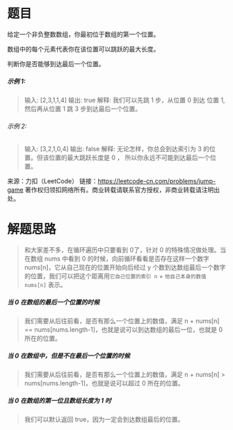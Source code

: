 # 题目
给定一个非负整数数组，你最初位于数组的第一个位置。

数组中的每个元素代表你在该位置可以跳跃的最大长度。

判断你是否能够到达最后一个位置。

##### 示例 1:

> 输入: [2,3,1,1,4]
> 输出: true
> 解释: 我们可以先跳 1 步，从位置 0 到达 位置 1, 然后再从位置 1 跳 3 步到达最后一个位置。

###### 示例 2:
 
> 输入: [3,2,1,0,4]
> 输出: false
> 解释: 无论怎样，你总会到达索引为 3 的位置。但该位置的最大跳跃长度是 0 ， 所以你永远不可能到达最后一个位置。

来源：力扣（LeetCode）
链接：https://leetcode-cn.com/problems/jump-game
著作权归领扣网络所有。商业转载请联系官方授权，非商业转载请注明出处。

# 解题思路

> 和大家差不多，在循环遍历中只要看到 0了，针对 0 的特殊情况做处理。当在数组 nums 中看到 0 的时候，向前循环看看是否存在这样一个数字 nums[n]，它从自己现在的位置开始向后经过 y 个数到达数组最后一个数字的位置，我们可以把这个距离用`它自己位置的索引 n` + `他自己本身的数值 nums[n]` 表示。

##### 当 0 在数组的最后一个位置的时候

> 我们需要从后往前看，是否有那么一个位置上的数值，满足 n + nums[n] == nums[nums.length-1]，也就是说可以到达数组的最后一位，也就是 0 所在的位置。

##### 当 0 在数组中，但是不在最后一个位置的时候

> 我们需要从后往前看，是否有那么一个位置上的数值，满足 n + nums[n] > nums[nums.length-1]，也就是说可以超过 0 所在的位置。

##### 当 0 在数组的第一位且数组长度为 1 时

> 我们可以默认返回 true，因为一定会到达数组最后的位置。